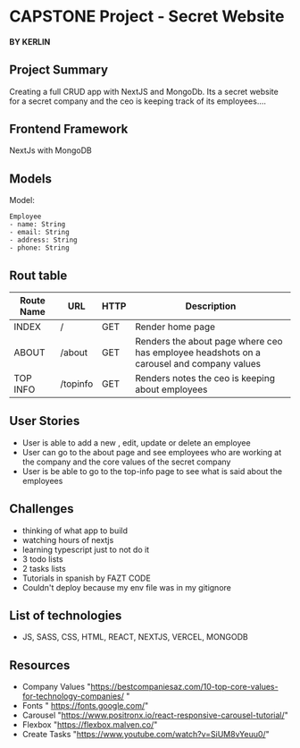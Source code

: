 # CAPSTONE Project - Secret Website
#### BY KERLIN

## Project Summary
Creating a full CRUD app with NextJS and MongoDb. Its a secret website for a secret company and the ceo is keeping track of its employees....

## Frontend Framework 
NextJs with MongoDB

## Models
Model:
```
Employee
- name: String
- email: String
- address: String
- phone: String
```

## Rout table

| Route Name | URL | HTTP | Description |
|-----------|------|-------|-------------|
| INDEX | / | GET | Render home page 
| ABOUT | /about | GET | Renders the about page where ceo has employee headshots on a carousel and company values
| TOP INFO | /topinfo | GET | Renders notes the ceo is keeping about employees

## User Stories
 - User is able to add a new , edit, update or delete an employee
 - User can go to the about page and see employees who are working at the company and the core values of the secret company
 - User is be able to go to the top-info page to see what is said about the employees

## Challenges
- thinking of what app to build
- watching hours of nextjs 
- learning typescript just to not do it 
- 3 todo lists
- 2 tasks lists
- Tutorials in spanish by FAZT CODE
- Couldn't deploy because my env file was in my gitignore

## List of technologies
- JS, SASS, CSS, HTML, REACT, NEXTJS, VERCEL, MONGODB

## Resources
- Company Values "https://bestcompaniesaz.com/10-top-core-values-for-technology-companies/ "
- Fonts " https://fonts.google.com/" 
- Carousel "https://www.positronx.io/react-responsive-carousel-tutorial/"
- Flexbox "https://flexbox.malven.co/"
- Create Tasks "https://www.youtube.com/watch?v=SiUM8vYeuu0/"